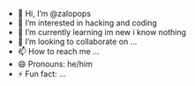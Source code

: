 - 👋 Hi, I’m @zalopops
- 👀 I’m interested in hacking and coding
- 🌱 I’m currently learning im new i know nothing
- 💞️ I’m looking to collaborate on ...
- 📫 How to reach me ...
- 😄 Pronouns: he/him
- ⚡ Fun fact: ...

<!---
zalopops/zalopops is a ✨ special ✨ repository because its `README.md` (this file) appears on your GitHub profile.
You can click the Preview link to take a look at your changes.
--->
